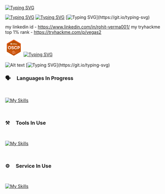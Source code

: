 


[![Typing SVG](https://readme-typing-svg.demolab.com?font=Fira+Code&pause=1000&random=false&width=435&lines=I+am+hackervegas001.+Nice+to+see+you)](https://git.io/typing-svg)

[![Typing SVG](https://readme-typing-svg.demolab.com?font=Fira+Code&size=15&pause=1000&random=false&width=435&lines=%F0%9F%91%8B+Hi%2C+I%E2%80%99m+%40hackervegas001)](https://git.io/typing-svg)
[![Typing SVG](https://readme-typing-svg.demolab.com?font=Fira+Code&size=15&pause=1000&random=false&width=435&lines=%F0%9F%92%BC+I'm+Cyber+Security+Researcher)](https://git.io/typing-svg)
[![Typing SVG](https://readme-typing-svg.demolab.com?font=Fira+Code&size=15&pause=1000&random=false&width=435&lines=+I%E2%80%99m+interested+in+cyber+security+as+a+web+;application+penetration+tester+%26+network+;penetration+tester.)](https://git.io/typing-svg)

my linkedin id - https://www.linkedin.com/in/rohit-verma001/
my tryhackme top 1% rank - https://tryhackme.com/p/vegas2

<img src="https://raw.githubusercontent.com/bekkage/bekkage/main/img/fa54f767-4ff0-4fc6-91c4-40555ba62545.png" alt="Alt text" width="55" height="55"> [![Typing SVG](https://readme-typing-svg.demolab.com?font=Fira+Code&size=10&pause=1000&random=false&width=435&lines=I+have+good+knowledge+of+oscp)](https://git.io/typing-svg)
<br> </br>
<img src="https://images.credly.com/images/0a375324-4f9e-412d-b276-b6e96c428709/image.png" alt="Alt text" width="52" height="52">  [![Typing SVG](https://readme-typing-svg.demolab.com?font=Fira+Code&size=10&pause=1000&random=false&width=435&lines=Currently+studying+for+OSWE+certification.)](https://git.io/typing-svg)
### 🗣️ &nbsp;&nbsp;&nbsp; Languages In Progress

<br/>

[![My Skills](https://skillicons.dev/icons?i=python,bash,js,html)](https://skillicons.dev)

<br/>

### ⚒️ &nbsp;&nbsp;&nbsp; Tools In Use

<br/>

[![My Skills](https://skillicons.dev/icons?i=linux,github,androidstudio,md,powershell)](https://skillicons.dev)


<br/>

### ⚙ &nbsp;&nbsp;&nbsp; Service In Use

</br>

[![My Skills](https://skillicons.dev/icons?i=docker,aws)](https://skillicons.dev)

<!---
hackervegas001/hackervegas001 is a ✨ special ✨ repository because its `README.md` (this file) appears on your GitHub profile.
You can click the Preview link to take a look at your changes.
--->
